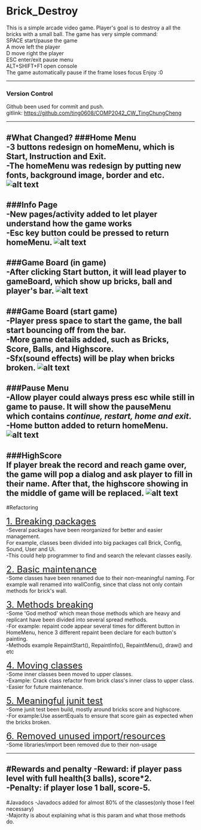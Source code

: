# Brick_Destroy
This is a simple arcade video game.
Player's goal is to destroy a all the bricks with a small ball.
The game has very simple command:  
SPACE start/pause the game  
A move left the player  
D move right the player  
ESC enter/exit pause menu  
ALT+SHIFT+F1 open console  
The game automatically pause if the frame loses focus
Enjoy :0
___

### Version Control
Github been used for commit and push.   
gitlink: https://github.com/ting0608/COMP2042_CW_TingChungCheng

---
#What Changed?
###Home Menu  
-3 buttons redesign on homeMenu, which is Start, Instruction and Exit.  
-The homeMenu was redesign by putting new fonts, background image, border and etc.
![alt text](Images/homeMenu.png)
---
 
###Info Page  
-New pages/activity added to let player understand how the game works   
-**Esc** key button could be pressed to return homeMenu.
![alt text](Images/info.png)
---

###Game Board (in game)  
-After clicking Start button, it will lead player to gameBoard, which show up bricks, ball and player's bar.
![alt text](Images/gameBoard.png)
---

###Game Board (start game)  
-Player press space to start the game, the ball start bouncing off from the bar.   
-More game details added, such as Bricks, Score, Balls, and Highscore.   
-Sfx(sound effects) will be play when bricks broken.
![alt text](Images/startGame.png)
---

###Pause Menu  
-Allow player could always press esc while still in game to pause. 
It will show the pauseMenu which contains _continue, restart, home and exit_.  
-**Home** button added to return homeMenu.
![alt text](Images/pauseMenu.png)
---

###HighScore  
If player break the record and reach game over, the game will pop a dialog and ask player to fill in their name.
After that, the highscore showing in the middle of game will be replaced.
![alt text](Images/highScore.png)
---

#Refactoring  

<font size="5"><ins>1. Breaking packages</ins></font>  
-Several packages have been reorganized for better and easier management.  
For example, classes been divided into big packages call Brick, Config, Sound, User and Ui.   
-This could help programmer to find and search the relevant classes easily.  

<font size="5"><ins>2. Basic maintenance</ins></font>   
-Some classes have been renamed due to their non-meaningful naming. For example wall renamed into wallConfig, since that class not only contain methods for brick's wall.  

<font size="5"><ins>3. Methods breaking</ins></font>   
-Some 'God method' which mean those methods which are heavy and replicant have been divided into several spread methods.   
-For example: repaint code appear several times for different button in HomeMenu, hence 3 different repaint been declare for each button's painting.  
-Methods example RepaintStart(), RepaintInfo(), RepaintMenu(), draw() and etc

<font size="5"><ins>4. Moving classes</ins></font>   
-Some inner classes been moved to upper classes.   
-Example: Crack class refactor from brick class's inner class to upper class.  
-Easier for future maintenance.

<font size="5"><ins>5. Meaningful junit test</ins></font>   
-Some junit test been build, mostly around bricks score and highscore.   
-For example:Use assertEquals to ensure that score gain as expected when the bricks broken.

<font size="5"><ins>6. Removed unused import/resources</ins></font>   
-Some libraries/import been removed due to their non-usage

---


#Rewards and penalty
-Reward: if player pass level with full health(3 balls), score*2.  
-Penalty: if player lose 1 ball, score-5.
---
#Javadocs
-Javadocs added for almost 80% of the classes(only those I feel necessary)  
-Majority is about explaining what is this param and what those methods do.